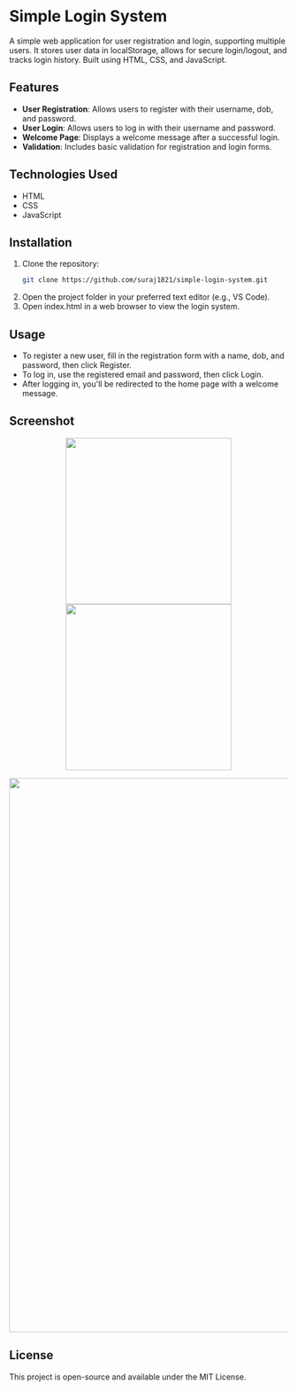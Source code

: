# Simple Login System
A simple web application for user registration and login, supporting multiple users. It stores user data in localStorage, allows for secure login/logout, and tracks login history. Built using HTML, CSS, and JavaScript.

## Features

- **User Registration**: Allows users to register with their username, dob, and password.
- **User Login**: Allows users to log in with their username and password.
- **Welcome Page**: Displays a welcome message after a successful login.
- **Validation**: Includes basic validation for registration and login forms.

## Technologies Used

- HTML
- CSS
- JavaScript

## Installation

1. Clone the repository:
   ```bash
   git clone https://github.com/suraj1821/simple-login-system.git
2. Open the project folder in your preferred text editor (e.g., VS Code).
3. Open index.html in a web browser to view the login system.

## Usage
- To register a new user, fill in the registration form with a name, dob, and password, then click Register.
- To log in, use the registered email and password, then click Login.
- After logging in, you'll be redirected to the home page with a welcome message.

## Screenshot
<p align="center">
  <img src="register.png" width="300" />
  <img src="login.png" width="300" />
</p>

<p align="center">
  <img src="dash.png" width="1000" />
</p>

## License
This project is open-source and available under the MIT License.


